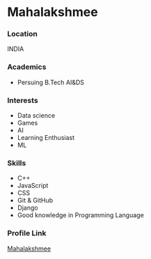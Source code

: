 # Mahalakshmee

### Location

INDIA

### Academics

- Persuing B.Tech AI&DS

### Interests

- Data science
- Games
- AI
- Learning Enthusiast
- ML

### Skills

- C++
- JavaScript
- CSS
- Git & GitHub
- Django
- Good knowledge in Programming Language


### Profile Link

[Mahalakshmee](https://github.com/mahalakshmee)
